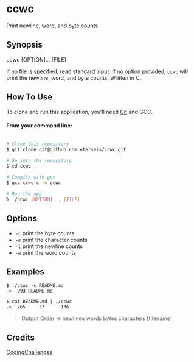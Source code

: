 # ccwc
Print newline, word, and byte counts.

## Synopsis

ccwc [OPTION]... [FILE]

If no file is specified, read standard input.
If no option provided, `ccwc` will print the newline, word, and byte counts.
Written in C.

## How To Use
To clone and run this application, you'll need [Git](https://git-scm.com) and GCC.
#### From your command line:
```bash

# Clone this repository
$ git clone git@github.com:eterseis/ccwc.git

# Go into the repository
$ cd ccwc

# Compile with gcc
$ gcc ccwc.c -o ccwc

# Run the app
% ./ccwc [OPTION]... [FILE]
```

## Options
- `-c` print the byte counts
- `-m` print the character counts
- `-l` print the newline counts
- `-w` print the word counts

## Examples

    $ ./ccwc -c README.md
    ->  993 README.md

    $ cat README.md | ./ccwc
    ->  765     37      136
> Output Order -> newlines words bytes characters [filename]

## Credits
[CodingChallenges](https://www.codingchallenges.fyi)
